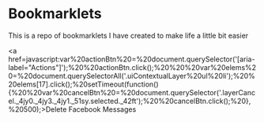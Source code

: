 # Bookmarklets

This is a repo of bookmarklets I have created to make life a little bit easier

<a href=javascript:var%20actionBtn%20=%20document.querySelector('[aria-label="Actions"]');%20%20actionBtn.click();%20%20%20var%20elems%20=%20document.querySelectorAll('.uiContextualLayer%20ul%20li');%20%20elems[17].click();%20setTimeout(function(){%20%20var%20cancelBtn%20=%20document.querySelector('.layerCancel._4jy0._4jy3._4jy1._51sy.selected._42ft');%20%20cancelBtn.click();%20},%20500);>Delete Facebook Messages</a>
